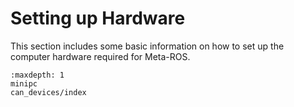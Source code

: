 # Setting up Hardware

This section includes some basic information on how to set up the computer hardware required for Meta-ROS.

```{toctree}
:maxdepth: 1
minipc
can_devices/index
```